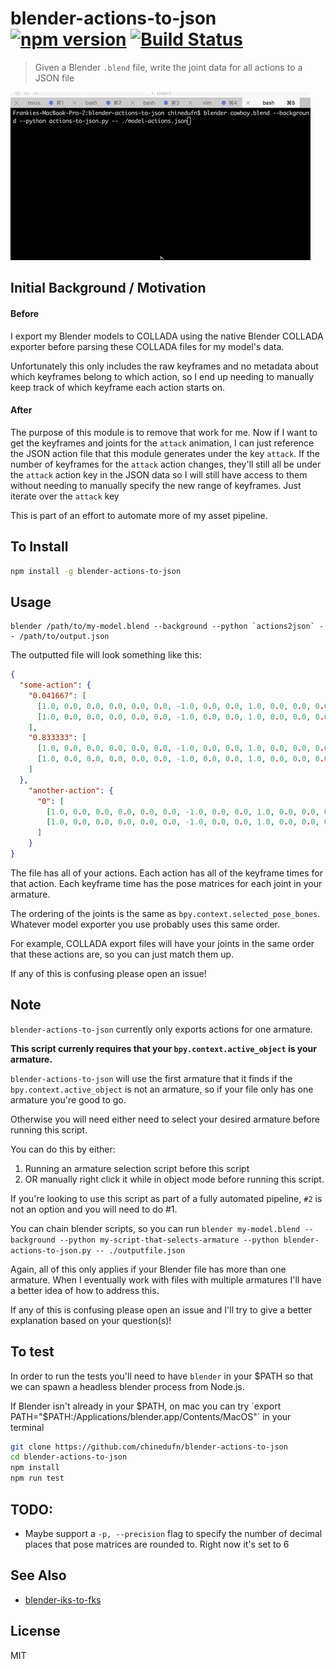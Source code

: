 blender-actions-to-json [![npm version](https://badge.fury.io/js/blender-actions-to-json.svg)](http://badge.fury.io/js/blender-actions-to-json) [![Build Status](https://travis-ci.org/chinedufn/blender-actions-to-json.svg?branch=master)](https://travis-ci.org/chinedufn/blender-actions-to-json)
===============

> Given a Blender `.blend` file, write the joint data for all actions to a JSON file

![Example Gif](example-gif.gif)

## Initial Background / Motivation

#### Before

I export my Blender models to COLLADA using the native Blender COLLADA exporter before parsing these COLLADA files for my model's data.

Unfortunately this only includes the raw keyframes and no metadata about which keyframes belong to which action,
so I end up needing to manually keep track of which keyframe each action starts on.

#### After

The purpose of this module is to remove that work for me. Now if I want to get the keyframes and joints for the `attack` animation, I can just
reference the JSON action file that this module generates under the key `attack`.
If the number of keyframes for the `attack` action changes, they'll still all be under the `attack` action key in the JSON data so
I will still have access to them without needing to manually specify the new range of keyframes. Just iterate over the `attack` key

This is part of an effort to automate more of my asset pipeline.

## To Install

```sh
npm install -g blender-actions-to-json
```

## Usage

```
blender /path/to/my-model.blend --background --python `actions2json` -- /path/to/output.json
```

The outputted file will look something like this:

```json
{
  "some-action": {
    "0.041667": [
      [1.0, 0.0, 0.0, 0.0, 0.0, 0.0, -1.0, 0.0, 0.0, 1.0, 0.0, 0.0, 0.0, 0.0, 0.0, 1.0],
      [1.0, 0.0, 0.0, 0.0, 0.0, 0.0, -1.0, 0.0, 0.0, 1.0, 0.0, 0.0, 0.0, 0.0, 0.0, 1.0],
    ],
    "0.833333": [
      [1.0, 0.0, 0.0, 0.0, 0.0, 0.0, -1.0, 0.0, 0.0, 1.0, 0.0, 0.0, 0.0, 0.0, 0.0, 1.0],
      [1.0, 0.0, 0.0, 0.0, 0.0, 0.0, -1.0, 0.0, 0.0, 1.0, 0.0, 0.0, 0.0, 0.0, 0.0, 1.0]
    ]
  },
    "another-action": {
      "0": [
        [1.0, 0.0, 0.0, 0.0, 0.0, 0.0, -1.0, 0.0, 0.0, 1.0, 0.0, 0.0, 0.0, 0.0, 0.0, 1.0],
        [1.0, 0.0, 0.0, 0.0, 0.0, 0.0, -1.0, 0.0, 0.0, 1.0, 0.0, 0.0, 0.0, 0.0, 0.0, 1.0],
      ]
    }
}
```

The file has all of your actions. Each action has all of the keyframe times for that action.
Each keyframe time has the pose matrices for each joint in your armature.

The ordering of the joints is the same as `bpy.context.selected_pose_bones`. Whatever model exporter
you use probably uses this same order.

For example, COLLADA export files will have your joints in the same order that these actions are, so you
can just match them up.

If any of this is confusing please open an issue!

## Note

`blender-actions-to-json` currently only exports actions for one armature.

**This script currenly requires that your `bpy.context.active_object` is your armature.**

`blender-actions-to-json` will use the first armature that it finds if the `bpy.context.active_object` is not an armature,
so if your file only has one armature you're good to go.

Otherwise you will need either need to select your desired armature before running this script.

You can do this by either:

1. Running an armature selection script before this script
2. OR manually right click it while in object mode before running this script.

If you're looking to use this script as part of a fully automated pipeline, `#2` is not an option and you will need to do #1.

You can chain blender scripts, so you can run `blender my-model.blend --background --python my-script-that-selects-armature --python blender-actions-to-json.py -- ./outputfile.json`

Again, all of this only applies if your Blender file has more than one armature. When I eventually work with files with multiple armatures I'll have a better
idea of how to address this.

If any of this is confusing please open an issue and I'll try to give a better explanation based on your question(s)!

## To test

In order to run the tests you'll need to have `blender` in your $PATH so that we can spawn a headless blender process from Node.js.

If Blender isn't already in your $PATH, on mac you can try `export PATH="$PATH:/Applications/blender.app/Contents/MacOS"` in your terminal

```sh
git clone https://github.com/chinedufn/blender-actions-to-json
cd blender-actions-to-json
npm install
npm run test
```

## TODO:

- Maybe support a `-p, --precision` flag to specify the number of decimal places that pose matrices are rounded to. Right now it's set to 6

## See Also

- [blender-iks-to-fks](https://github.com/chinedufn/blender-iks-to-fks)

## License

MIT
